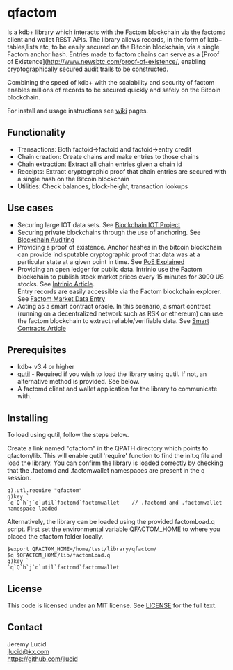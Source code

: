 # qfactom
Is a kdb+ library which interacts with the Factom blockchain via the factomd client and wallet REST APIs. 
The library allows records, in the form of kdb+ tables,lists etc, to be easily secured on the Bitcoin blockchain, via a single Factom anchor hash. Entries made to factom chains can serve as a [Proof of Existence](http://www.newsbtc.com/proof-of-existence/, enabling cryptographically secured audit trails to be constructed.

Combining the speed of kdb+ with the scalability and security of factom enables
millions of records to be secured quickly and safely on the Bitcoin blockchain.

For install and usage instructions see [wiki](https://github.com/jlucid/qfactom/wiki) pages.

## Functionality
* Transactions: Both factoid->factoid and factoid->entry credit
* Chain creation: Create chains and make entries to those chains
* Chain extraction: Extract all chain entries given a chain id 
* Receipts: Extract cryptographic proof that chain entries are secured with a single hash on the Bitcoin blockchain
* Utilities: Check balances, block-height, transaction lookups

## Use cases

* Securing large IOT data sets. 
See [Blockchain IOT Project](https://www.ethnews.com/factom-receives-second-dhs-grant-for-blockchain-iot-project)
* Securing private blockchains through the use of anchoring.
See [Blockchain Auditing](http://bitfury.com/content/5-white-papers-research/bitfury_white_paper_on_blockchain_auditability.pdf)
* Providing a proof of existence.
Anchor hashes in the bitcoin blockchain can provide indisputable cryptographic proof that data was 
at a particular state at a given point in time. 
See [PoE Explained](http://www.newsbtc.com/proof-of-existence/)
* Providing an open ledger for public data.
Intrinio use the Factom blockchain to publish stock market prices every 15 minutes for 3000 US stocks. 
See [Intrinio Article](https://www.factom.com/blog/intrinio-factom-announce-collaboration).  
Entry records are easily accessible via the Factom blockchain explorer. 
See [Factom Market Data Entry](https://explorer.factom.org/entry/bfa8626577553a90906246faf94bf02febad9697339993a942790dd3fb20f9c8)
* Acting as a smart contract oracle. In this scenario, a smart contract (running on a decentralized network
  such as RSK or ethereum) can use the factom blockchain to extract reliable/verifiable data.
See [Smart Contracts Article](https://www.factom.com/blog/smartcontract-factom-announce-collaboration)


## Prerequisites

* kdb+ v3.4 or higher
* [qutil](https://github.com/nugend/qutil) - Required if you wish to load the library using qutil.
  If not, an alternative method is provided. See below.
* A factomd client and wallet application for the library to communicate with.  

## Installing

To load using qutil, follow the steps below.

Create a link named "qfactom" in the QPATH directory which points to qfactom/lib. This will enable qutil 'require' function to find the init.q file and load the library. You can confirm the library is loaded correctly by checking that the .factomd and .factomwallet namespaces are present in the q session.

    q).utl.require "qfactom"
    q)key `
    `q`Q`h`j`o`util`factomd`factomwallet    // .factomd and .factomwallet namespace loaded
    
Alternatively, the library can be loaded using the provided factomLoad.q script.
First set the environmental variable 
QFACTOM_HOME to where you placed the qfactom folder locally.

    $export QFACTOM_HOME=/home/test/library/qfactom/
    $q $QFACTOM_HOME/lib/factomLoad.q
    q)key `
    `q`Q`h`j`o`util`factomd`factomwallet   

## License

This code is licensed under an MIT license.  See [LICENSE](https://github.com/jlucid/qfactom/blob/master/LICENSE) for
the full text.

## Contact

Jeremy Lucid  
jlucid@kx.com  
https://github.com/jlucid  




